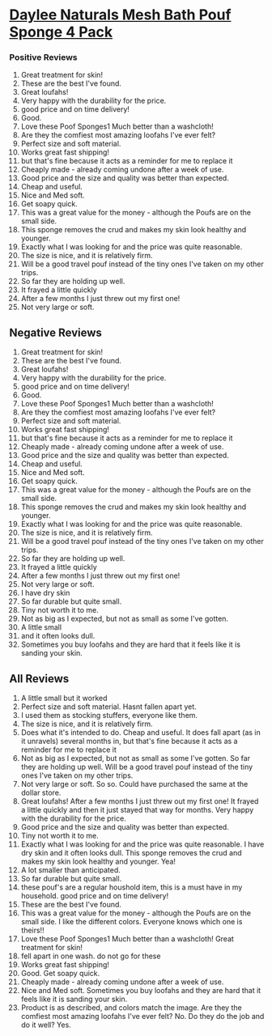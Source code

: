 # [Daylee Naturals Mesh Bath Pouf Sponge 4 Pack](https://products.checkmycream.com/products/Daylee-Naturals-Mesh-Bath-Pouf-Sponge-4-Pack.html)

### Positive Reviews

<ol>
      <li>Great treatment for skin!</li>
      <li>These are the best I&#x27;ve found.</li>
      <li>Great loufahs!</li>
      <li>Very happy with the durability for the price.</li>
      <li>good price and on time delivery!</li>
      <li>Good.</li>
      <li>Love these Poof Sponges1  Much better than a washcloth!  </li>
      <li>Are they the comfiest most amazing loofahs I&#x27;ve ever felt?</li>
      <li>Perfect size and soft material.</li>
      <li>Works great fast shipping!</li>
      <li>but that&#x27;s fine because it acts as a reminder for me to replace it</li>
      <li>Cheaply made - already coming undone after a week of use.</li>
      <li>Good price and the size and quality was better than expected.</li>
      <li>Cheap and useful.</li>
      <li>Nice and Med soft.  </li>
      <li>Get soapy quick.</li>
      <li>This was a great value for the money - although the Poufs are on the small side.  </li>
      <li>This sponge removes the crud and makes my skin look healthy and younger.  </li>
      <li>Exactly what I was looking for and the price was quite reasonable.  </li>
      <li>The size is nice, and it is relatively firm.</li>
      <li>Will be a good travel pouf instead of the tiny ones I&#x27;ve taken on my other trips.</li>
      <li>So far they are holding up well.  </li>
      <li>It frayed a little quickly</li>
      <li>After a few months I just threw out my first one!</li>
      <li>Not very large or soft.</li>
</ol>


<h2>Negative Reviews</h2>
<ol>
<li> Great treatment for skin!</li>
<li> These are the best I&#x27;ve found.</li>
<li> Great loufahs!</li>
<li> Very happy with the durability for the price.</li>
<li> good price and on time delivery!</li>
<li> Good.</li>
<li> Love these Poof Sponges1  Much better than a washcloth!  </li>
<li> Are they the comfiest most amazing loofahs I&#x27;ve ever felt?</li>
<li> Perfect size and soft material.</li>
<li> Works great fast shipping!</li>
<li> but that&#x27;s fine because it acts as a reminder for me to replace it</li>
<li> Cheaply made - already coming undone after a week of use.</li>
<li> Good price and the size and quality was better than expected.</li>
<li> Cheap and useful.</li>
<li> Nice and Med soft.  </li>
<li> Get soapy quick.</li>
<li> This was a great value for the money - although the Poufs are on the small side.  </li>
<li> This sponge removes the crud and makes my skin look healthy and younger.  </li>
<li> Exactly what I was looking for and the price was quite reasonable.  </li>
<li> The size is nice, and it is relatively firm.</li>
<li> Will be a good travel pouf instead of the tiny ones I&#x27;ve taken on my other trips.</li>
<li> So far they are holding up well.  </li>
<li> It frayed a little quickly</li>
<li> After a few months I just threw out my first one!</li>
<li> Not very large or soft.</li>
<li> I have dry skin</li>
<li> So far durable but quite small.</li>
<li> Tiny not worth it to me.</li>
<li> Not as big as I expected, but not as small as some I&#x27;ve gotten.  </li>
<li> A little small</li>
<li> and it often looks dull.  </li>
<li> Sometimes you buy loofahs and they are hard that it feels like it is sanding your skin.</li>
</ol>

<h2>All Reviews</h2>

<ol>
    <li> A little small but it worked</li>
    <li> Perfect size and soft material. Hasnt fallen apart yet.</li>
    <li> I used them as stocking stuffers, everyone like them.</li>
    <li> The size is nice, and it is relatively firm.</li>
    <li> Does what it&#x27;s intended to do. Cheap and useful. It does fall apart (as in it unravels) several months in, but that&#x27;s fine because it acts as a reminder for me to replace it</li>
    <li> Not as big as I expected, but not as small as some I&#x27;ve gotten.  So far they are holding up well.  Will be a good travel pouf instead of the tiny ones I&#x27;ve taken on my other trips.</li>
    <li> Not very large or soft. So so. Could have purchased the same at the dollar store.</li>
    <li> Great loufahs! After a few months I just threw out my first one! It frayed a little quickly and then it just stayed that way for months. Very happy with the durability for the price.</li>
    <li> Good price and the size and quality was better than expected.</li>
    <li> Tiny not worth it to me.</li>
    <li> Exactly what I was looking for and the price was quite reasonable.  I have dry skin and it often looks dull.  This sponge removes the crud and makes my skin look healthy and younger.  Yea!</li>
    <li> A lot smaller than anticipated.</li>
    <li> So far durable but quite small.</li>
    <li> these pouf&#x27;s are a regular houshold item, this is a must have in my household. good price and on time delivery!</li>
    <li> These are the best I&#x27;ve found.</li>
    <li> This was a great value for the money - although the Poufs are on the small side.  I like the different colors.  Everyone knows which one is theirs!!</li>
    <li> Love these Poof Sponges1  Much better than a washcloth!  Great treatment for skin!</li>
    <li> fell apart in one wash. do not go for these</li>
    <li> Works great fast shipping!</li>
    <li> Good. Get soapy quick.</li>
    <li> Cheaply made - already coming undone after a week of use.</li>
    <li> Nice and Med soft.  Sometimes you buy loofahs and they are hard that it feels like it is sanding your skin.</li>
    <li> Product is as described, and colors match the image. Are they the comfiest most amazing loofahs I&#x27;ve ever felt? No. Do they do the job and do it well? Yes.</li>
</ol>




